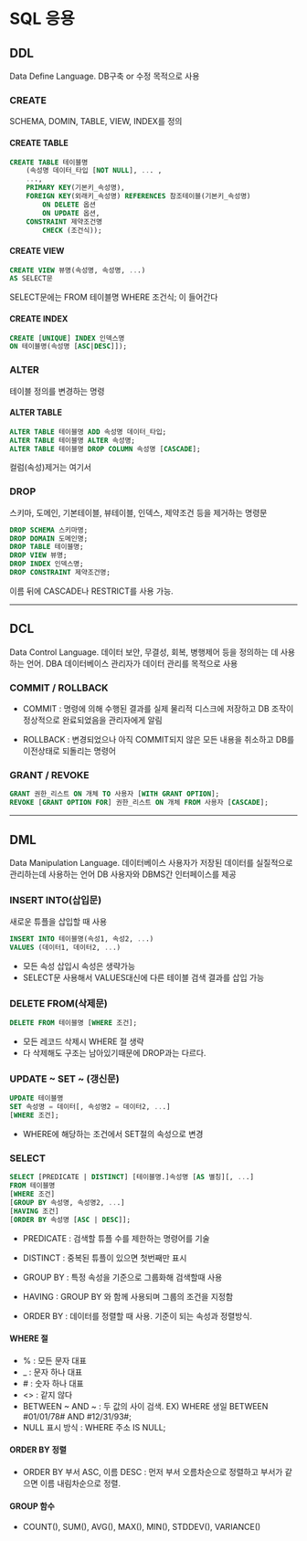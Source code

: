 # SQL 응용
## DDL
Data Define Language. DB구축 or 수정 목적으로 사용

### CREATE
SCHEMA, DOMIN, TABLE, VIEW, INDEX를 정의

#### CREATE TABLE
```sql
CREATE TABLE 테이블명
	(속성명 데이터_타입 [NOT NULL], ... ,
    ...,
    PRIMARY KEY(기본키_속성명),
    FOREIGN KEY(외래키_속성명) REFERENCES 참조테이블(기본키_속성명)
    	ON DELETE 옵션
        ON UPDATE 옵션,
    CONSTRAINT 제약조건명
    	CHECK (조건식));
```

#### CREATE VIEW
```sql
CREATE VIEW 뷰명(속성명, 속성명, ...)
AS SELECT문
```

SELECT문에는 FROM 테이블명 WHERE 조건식; 이 들어간다

#### CREATE INDEX
```sql
CREATE [UNIQUE] INDEX 인덱스명
ON 테이블명(속성명 [ASC|DESC]]);

```

### ALTER
테이블 정의를 변경하는 명령
#### ALTER TABLE
```sql
ALTER TABLE 테이블명 ADD 속성명 데이터_타입;
ALTER TABLE 테이블명 ALTER 속성명;
ALTER TABLE 테이블명 DROP COLUMN 속성명 [CASCADE];
```
컬럼(속성)제거는 여기서

### DROP
스키마, 도메인, 기본테이블, 뷰테이블, 인덱스, 제약조건 등을 제거하는 명령문

```sql
DROP SCHEMA 스키마명;
DROP DOMAIN 도메인명;
DROP TABLE 테이블명;
DROP VIEW 뷰명;
DROP INDEX 인덱스명;
DROP CONSTRAINT 제약조건명;
```
이름 뒤에 CASCADE나 RESTRICT를 사용 가능.

***

## DCL
Data Control Language. 데이터 보안, 무결성, 회복, 병행제어 등을 정의하는 데 사용하는 언어.
DBA 데이터베이스 관리자가 데이터 관리를 목적으로 사용

### COMMIT / ROLLBACK
* COMMIT : 명령에 의해 수행된 결과를 실제 물리적 디스크에 저장하고 DB 조작이 정상적으로 완료되었음을 관리자에게 알림

* ROLLBACK : 변경되었으나 아직 COMMIT되지 않은 모든 내용을 취소하고 DB를 이전상태로 되돌리는 명령어

### GRANT / REVOKE
```sql
GRANT 권한_리스트 ON 개체 TO 사용자 [WITH GRANT OPTION];
REVOKE [GRANT OPTION FOR] 권한_리스트 ON 개체 FROM 사용자 [CASCADE];
```

***

## DML
Data Manipulation Language. 데이터베이스 사용자가 저장된 데이터를 실질적으로 관리하는데 사용하는 언어
DB 사용자와 DBMS간 인터페이스를 제공

### INSERT INTO(삽입문)
새로운 튜플을 삽입할 때 사용
```sql
INSERT INTO 테이블명(속성1, 속성2, ...)
VALUES (데이터1, 데이터2, ...)
```
* 모든 속성 삽입시 속성은 생략가능
* SELECT문 사용해서 VALUES대신에 다른 테이블 검색 결과를 삽입 가능

### DELETE FROM(삭제문)
```sql
DELETE FROM 테이블명 [WHERE 조건];
```
* 모든 레코드 삭제시 WHERE 절 생략
* 다 삭제해도 구조는 남아있기때문에 DROP과는 다르다.

### UPDATE ~ SET ~ (갱신문)
```sql
UPDATE 테이블명
SET 속성명 = 데이터[, 속성명2 = 데이터2, ...]
[WHERE 조건];
```
* WHERE에 해당하는 조건에서 SET절의 속성으로 변경

### SELECT
```sql
SELECT [PREDICATE | DISTINCT] [테이블명.]속성명 [AS 별칭][, ...]
FROM 테이블명
[WHERE 조건]
[GROUP BY 속성명, 속성명2, ...]
[HAVING 조건]
[ORDER BY 속성명 [ASC | DESC]];
```

* PREDICATE : 검색할 튜플 수를 제한하는 명령어를 기술

* DISTINCT : 중복된 튜플이 있으면 첫번째만 표시

* GROUP BY : 특정 속성을 기준으로 그룹화해 검색할때 사용

* HAVING : GROUP BY 와 함께 사용되며 그룹의 조건을 지정함

* ORDER BY : 데이터를 정렬할 때 사용. 기준이 되는 속성과 정렬방식.


#### WHERE 절
* % : 모든 문자 대표
* _ : 문자 하나 대표
* \# : 숫자 하나 대표
* <> : 같지 않다
* BETWEEN ~ AND ~ : 두 값의 사이 검색.
EX) WHERE 생일 BETWEEN #01/01/78# AND #12/31/93#;
* NULL 표시 방식 : WHERE 주소 IS NULL;

#### ORDER BY 정렬
* ORDER BY 부서 ASC, 이름 DESC : 먼저 부서 오름차순으로 정렬하고 부서가 같으면 이름 내림차순으로 정렬.

#### GROUP 함수
* COUNT(), SUM(), AVG(), MAX(), MIN(), STDDEV(), VARIANCE()
